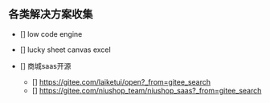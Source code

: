 ## 各类解决方案收集


- [] low code engine

- [] lucky sheet  canvas excel

- [] 商城saas开源
  - [] https://gitee.com/laiketui/open?_from=gitee_search
  - [] https://gitee.com/niushop_team/niushop_saas?_from=gitee_search
